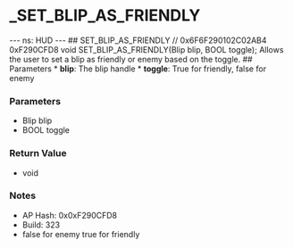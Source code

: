 # _SET_BLIP_AS_FRIENDLY

--- ns: HUD --- ## SET_BLIP_AS_FRIENDLY  // 0x6F6F290102C02AB4 0xF290CFD8 void SET_BLIP_AS_FRIENDLY(Blip blip, BOOL toggle);  Allows the user to set a blip as friendly or enemy based on the toggle.  ## Parameters * **blip**: The blip handle * **toggle**: True for friendly, false for enemy

### Parameters
* Blip blip
* BOOL toggle

### Return Value
* void

### Notes
* AP Hash: 0x0xF290CFD8
* Build: 323
* false for enemy
true for friendly

